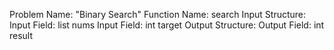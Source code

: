 Problem Name: "Binary Search"
Function Name: search
Input Structure:
Input Field: list<int> nums
Input Field: int target
Output Structure: 
Output Field: int result
